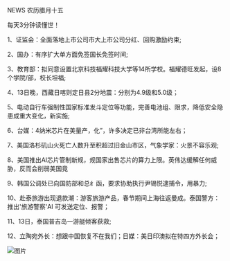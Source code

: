 NEWS 农历腊月十五

每天3分钟读懂世！

1、证监会：全面落地上市公司市大上市公司分红、回购激励约束;

2、国办：有序扩大单方面免签国长免签时间;

3、教育部：拟同意设置北京科技福耀科技大学等14所学校。福耀德旺发起，设8个学院/部，校长坦福;

4、13日晚，西藏日喀则定日县2分地震：分别为4.9级和5.0级；

5、电动自行车强制性国家标准发斗定位等功能，完善电池组、限求，降低安全隐患成重大变化，新实施;

6、台媒：4纳米芯片在美量产，化”，许多决定已非台湾所能左右；

7、美国洛杉矶山火死亡人数升至积超过旧金山市区，气象学家：火景不容乐观;

8、美国推出AI芯片管制新规，规国家出售芯片的算力上限。英伟达缓解任何威胁，反而会削弱美国竟

9、韩国公调处已向国防部和总纟函，要求协助执行尹锡悦逮捕令，用暴力;

10、赴泰旅游出现退款潮：游客旅游产品，春节期间上海往返曼成。泰国警方：推出'旅游警察'AI 可发送定位、报警；

11、13日，泰国普吉岛一游艇倾客获救;

12、立陶宛外长：想跟中国恢复不在我们；日媒：美日印澳拟在特四方外长会；

![图片](https://api.03c3.cn/api/zb)
